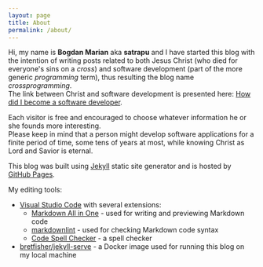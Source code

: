 ```yaml
---
layout: page
title: About
permalink: /about/
---
```


Hi, my name is __Bogdan Marian__ aka __satrapu__ and I have started this blog with
the intention of writing posts related to both Jesus Christ
(who died for everyone's sins on a *cross*) and software development
(part of the more generic *programming* term), thus resulting the
blog name *crossprogramming*.  
The link between Christ and software development is presented here: [How did I become a software developer](https://crossprogramming.com/2018/08/19/how-did-i-become-a-software-developer.html).

Each visitor is free and encouraged to choose whatever information he or she founds
more interesting.  
Please keep in mind that a person might develop software applications for a
finite period of time, some tens of years at most, while knowing Christ as
Lord and Savior is eternal.  

This blog was built using [Jekyll](https://jekyllrb.com/) static site generator
and is hosted by [GitHub Pages](https://pages.github.com/).  

My editing tools:

* [Visual Studio Code](https://code.visualstudio.com/) with several extensions:
  * [Markdown All in One](https://marketplace.visualstudio.com/items?itemName=yzhang.markdown-all-in-one) - used for writing and previewing Markdown code
  * [markdownlint](https://marketplace.visualstudio.com/items?itemName=DavidAnson.vscode-markdownlint) - used for checking Markdown code syntax
  * [Code Spell Checker](https://marketplace.visualstudio.com/items?itemName=streetsidesoftware.code-spell-checker) - a spell checker
* [bretfisher/jekyll-serve](https://github.com/BretFisher/jekyll-serve#getting-started) - a Docker image used for running this blog on my local machine
